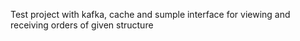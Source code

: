 Test project with kafka, cache and sumple interface for viewing and receiving orders of given structure
